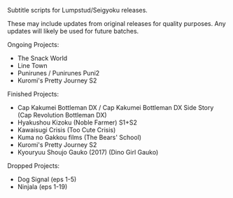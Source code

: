 Subtitle scripts for Lumpstud/Seigyoku releases.

These may include updates from original releases for quality purposes. Any updates will likely be used for future batches.

Ongoing Projects:
- The Snack World
- Line Town
- Punirunes / Punirunes Puni2
- Kuromi's Pretty Journey S2

Finished Projects:
- Cap Kakumei Bottleman DX / Cap Kakumei Bottleman DX Side Story (Cap Revolution Bottleman DX)
- Hyakushou Kizoku (Noble Farmer) S1+S2
- Kawaisugi Crisis (Too Cute Crisis)
- Kuma no Gakkou films (The Bears' School)
- Kuromi's Pretty Journey S2
- Kyouryuu Shoujo Gauko (2017) (Dino Girl Gauko)

Dropped Projects:
- Dog Signal (eps 1-5)
- Ninjala (eps 1-19)